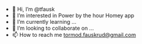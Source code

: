 - 👋 Hi, I’m @tfausk
- 👀 I’m interested in Power by the hour Homey app
- 🌱 I’m currently learning ...
- 💞️ I’m looking to collaborate on ...
- 📫 How to reach me tormod.fauskrud@gmail.com

<!---
tfausk/tfausk is a ✨ special ✨ repository because its `README.md` (this file) appears on your GitHub profile.
You can click the Preview link to take a look at your changes.
--->
